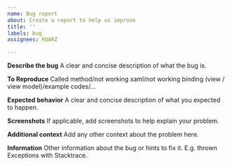 ```yaml
---
name: Bug report
about: Create a report to help us improve
title: ''
labels: bug
assignees: RUARZ

---
```


**Describe the bug**
A clear and concise description of what the bug is.

**To Reproduce**
Called method/not working xaml/not working binding (view / view model)/example codes/...

**Expected behavior**
A clear and concise description of what you expected to happen.

**Screenshots**
If applicable, add screenshots to help explain your problem.

**Additional context**
Add any other context about the problem here.

**Information**
Other information about the bug or hints to fix it.
E.g. thrown Exceptions with Stacktrace.
